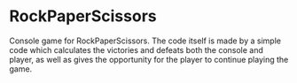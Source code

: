 # RockPaperScissors
Console game for RockPaperScissors. The code itself is made by a simple code which calculates the victories and defeats both the console and player, as well as gives the opportunity for the player to continue playing the game.
